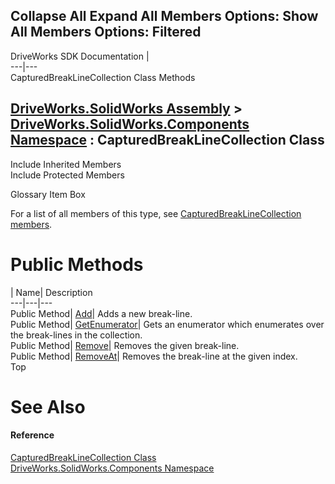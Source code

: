 Collapse All Expand All Members Options: Show All  Members Options: Filtered   
---  
DriveWorks SDK Documentation  |   
---|---  
CapturedBreakLineCollection Class Methods   
  
[DriveWorks.SolidWorks Assembly](topic13342.md) > [DriveWorks.SolidWorks.Components Namespace](topic13925.md) : CapturedBreakLineCollection Class  
---  
  
Include Inherited Members    
Include Protected Members    


Glossary Item Box

For a list of all members of this type, see [CapturedBreakLineCollection members](topic14102.md).

# Public Methods

| Name| Description  
---|---|---  
Public Method| [Add](topic14107.md)| Adds a new break-line.   
Public Method| [GetEnumerator](topic14108.md)| Gets an enumerator which enumerates over the break-lines in the collection.   
Public Method| [Remove](topic14109.md)| Removes the given break-line.   
Public Method| [RemoveAt](topic14110.md)| Removes the break-line at the given index.   
Top

# See Also

#### Reference

[CapturedBreakLineCollection Class](topic14101.md)   
[DriveWorks.SolidWorks.Components Namespace](topic13925.md)


